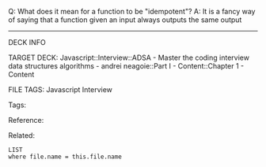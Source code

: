 Q: What does it mean for a function to be "idempotent"?
A: It is a fancy way of saying that a function given an input always outputs the same output
<!--ID: 1690026321822-->

---

DECK INFO

TARGET DECK: Javascript::Interview::ADSA - Master the coding interview data structures algorithms - andrei neagoie::Part I - Content::Chapter 1 - Content

FILE TAGS: Javascript Interview

Tags:

Reference:

Related:

```dataview
LIST
where file.name = this.file.name
```

